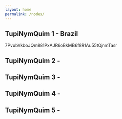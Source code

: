 ```yaml
---
layout: home
permalink: /nodes/
---
```


## TupiNymQuim 1 - Brazil
  7PvubVkboJQm881PxAJR6oBkMB6f8R1Au55tQjnmTasr

## TupiNymQuim 2 - 

## TupiNymQuim 3 - 

## TupiNymQuim 4 - 

## TupiNymQuim 5 - 
